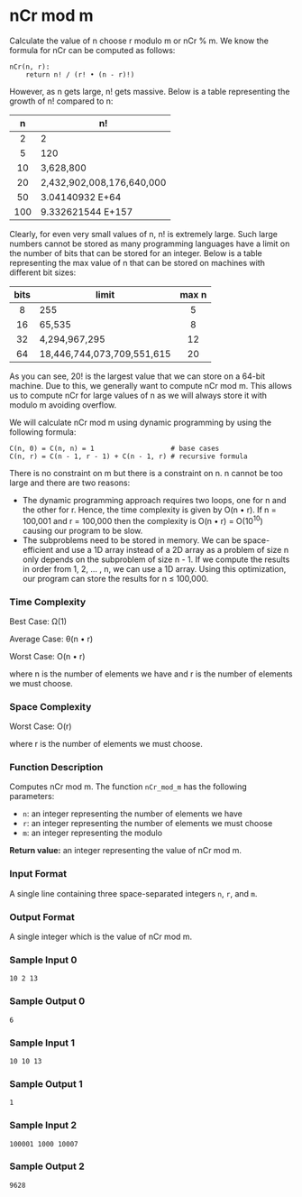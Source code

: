 # nCr mod m

Calculate the value of n choose r modulo m or nCr % m. We know the formula for nCr can be computed as follows:

```
nCr(n, r):
    return n! / (r! • (n - r)!)
```

However, as n gets large, n! gets massive. Below is a table representing the growth of n! compared to n:

| n 	| n! 	                    |
|:-----:|---------------------------|
| 2     | 2                         |
| 5     | 120                       |
| 10    | 3,628,800                 |
| 20    | 2,432,902,008,176,640,000 |
| 50    | 3.04140932 E+64           |
| 100   | 9.332621544 E+157         |

Clearly, for even very small values of n, n! is extremely large. Such large numbers cannot be stored as many programming languages have a limit on the number of bits that can be stored for an integer. Below is a table representing the max value of n that can be stored on machines with different bit sizes:

| bits  | limit                         | max n |
|:-----:|-------------------------------|:-----:|
| 8     | 255                           | 5     |
| 16    | 65,535                        | 8     |
| 32    | 4,294,967,295                 | 12    |
| 64    | 18,446,744,073,709,551,615    | 20    |

As you can see, 20! is the largest value that we can store on a 64-bit machine. Due to this, we generally want to compute nCr mod m. This allows us to compute nCr for large values of n as we will always store it with modulo m avoiding overflow.

We will calculate nCr mod m using dynamic programming by using the following formula:

```
C(n, 0) = C(n, n) = 1					# base cases
C(n, r) = C(n - 1, r - 1) + C(n - 1, r)	# recursive formula
```

There is no constraint on m but there is a constraint on n. n cannot be too large and there are two reasons:

*	The dynamic programming approach requires two loops, one for n and the other for r. Hence, the time complexity is given by O(n • r). If n = 100,001 and r = 100,000 then the complexity is O(n • r) = O(10<sup>10</sup>) causing our program to be slow.
*	The subproblems need to be stored in memory. We can be space-efficient and use a 1D array instead of a 2D array as a problem of size n only depends on the subproblem of size n - 1. If we compute the results in order from 1, 2, ... , n, we can use a 1D array. Using this optimization, our program can store the results for n ≤ 100,000.


### Time Complexity

Best Case: Ω(1)

Average Case: θ(n • r)

Worst Case: O(n • r)

where n is the number of elements we have and r is the number of elements we must choose.


### Space Complexity

Worst Case: O(r)

where r is the number of elements we must choose.


### Function Description

Computes nCr mod m. The function `nCr_mod_m` has the following parameters:

* `n`: an integer representing the number of elements we have
* `r`: an integer representing the number of elements we must choose
* `m`: an integer representing the modulo

**Return value:** an integer representing the value of nCr mod m.


### Input Format

A single line containing three space-separated integers `n`, `r`, and `m`.


### Output Format

A single integer which is the value of nCr mod m.


### Sample Input 0

```
10 2 13
```

### Sample Output 0

```
6
```


### Sample Input 1

```
10 10 13
```

### Sample Output 1

```
1
```


### Sample Input 2

```
100001 1000 10007
```

### Sample Output 2

```
9628
```